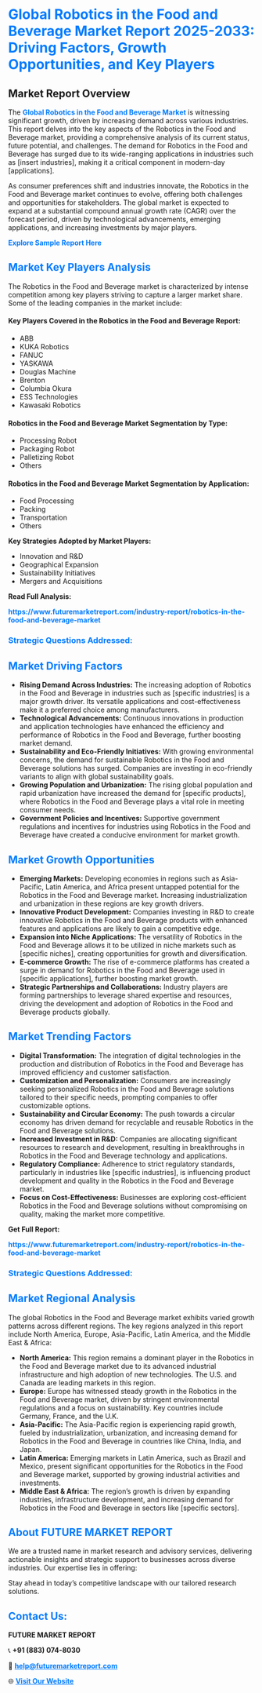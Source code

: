 <h1 style="color: #007BFF;">Global Robotics in the Food and Beverage Market Report 2025-2033: Driving Factors, Growth Opportunities, and Key Players</h1>

<section id="overview">
<h2>Market Report Overview</h2>
<p>The <a href="https://www.futuremarketreport.com/industry-report/robotics-in-the-food-and-beverage-market" style="color: #007BFF; text-decoration: none;"><strong>Global Robotics in the Food and Beverage Market</strong></a> is witnessing significant growth, driven by increasing demand across various industries. This report delves into the key aspects of the Robotics in the Food and Beverage market, providing a comprehensive analysis of its current status, future potential, and challenges. The demand for Robotics in the Food and Beverage has surged due to its wide-ranging applications in industries such as [insert industries], making it a critical component in modern-day [applications].</p>
<p>As consumer preferences shift and industries innovate, the Robotics in the Food and Beverage market continues to evolve, offering both challenges and opportunities for stakeholders. The global market is expected to expand at a substantial compound annual growth rate (CAGR) over the forecast period, driven by technological advancements, emerging applications, and increasing investments by major players.</p>
</section>

<section id="overview">
<p><a href="https://www.futuremarketreport.com/request-sample/reportId=103099" style="color: #007BFF; text-decoration: none;"><strong>Explore Sample Report Here</strong></a></p>
</section>

<section id="key-players">
<h2 style="color: #007BFF;">Market Key Players Analysis</h2>
<p>The Robotics in the Food and Beverage market is characterized by intense competition among key players striving to capture a larger market share. Some of the leading companies in the market include:</p>
<h4>Key Players Covered in the Robotics in the Food and Beverage Report:</h4>
<ul><li>ABB</li><li>KUKA Robotics</li><li>FANUC</li><li>YASKAWA</li><li>Douglas Machine</li><li>Brenton</li><li>Columbia Okura</li><li>ESS Technologies</li><li>Kawasaki Robotics</li></ul>
<h4>Robotics in the Food and Beverage Market Segmentation by Type:</h4>
<ul><li>Processing Robot</li><li>Packaging Robot</li><li>Palletizing Robot</li><li>Others</li></ul>

<h4>Robotics in the Food and Beverage Market Segmentation by Application:</h4>
<ul><li>Food Processing</li><li>Packing</li><li>Transportation</li><li>Others</li></ul>
<p><strong>Key Strategies Adopted by Market Players:</strong></p>
<ul>
<li>Innovation and R&D</li>
<li>Geographical Expansion</li>
<li>Sustainability Initiatives</li>
<li>Mergers and Acquisitions</li>
</ul>
</section>

<section>
<p><strong>Read Full Analysis: </strong></p><a href="https://www.futuremarketreport.com/industry-report/robotics-in-the-food-and-beverage-market" style="color: #007BFF; text-decoration: none;"><strong>https://www.futuremarketreport.com/industry-report/robotics-in-the-food-and-beverage-market</strong></a>
<h3 style="color: #007BFF;">Strategic Questions Addressed:</h3>
</section>

<section id="driving-factors">
<h2 style="color: #007BFF;">Market Driving Factors</h2>
<ul>
<li><strong>Rising Demand Across Industries:</strong> The increasing adoption of Robotics in the Food and Beverage in industries such as [specific industries] is a major growth driver. Its versatile applications and cost-effectiveness make it a preferred choice among manufacturers.</li>
<li><strong>Technological Advancements:</strong> Continuous innovations in production and application technologies have enhanced the efficiency and performance of Robotics in the Food and Beverage, further boosting market demand.</li>
<li><strong>Sustainability and Eco-Friendly Initiatives:</strong> With growing environmental concerns, the demand for sustainable Robotics in the Food and Beverage solutions has surged. Companies are investing in eco-friendly variants to align with global sustainability goals.</li>
<li><strong>Growing Population and Urbanization:</strong> The rising global population and rapid urbanization have increased the demand for [specific products], where Robotics in the Food and Beverage plays a vital role in meeting consumer needs.</li>
<li><strong>Government Policies and Incentives:</strong> Supportive government regulations and incentives for industries using Robotics in the Food and Beverage have created a conducive environment for market growth.</li>
</ul>
</section>

<section id="growth-opportunities">
<h2 style="color: #007BFF;">Market Growth Opportunities</h2>
<ul>
<li><strong>Emerging Markets:</strong> Developing economies in regions such as Asia-Pacific, Latin America, and Africa present untapped potential for the Robotics in the Food and Beverage market. Increasing industrialization and urbanization in these regions are key growth drivers.</li>
<li><strong>Innovative Product Development:</strong> Companies investing in R&D to create innovative Robotics in the Food and Beverage products with enhanced features and applications are likely to gain a competitive edge.</li>
<li><strong>Expansion into Niche Applications:</strong> The versatility of Robotics in the Food and Beverage allows it to be utilized in niche markets such as [specific niches], creating opportunities for growth and diversification.</li>
<li><strong>E-commerce Growth:</strong> The rise of e-commerce platforms has created a surge in demand for Robotics in the Food and Beverage used in [specific applications], further boosting market growth.</li>
<li><strong>Strategic Partnerships and Collaborations:</strong> Industry players are forming partnerships to leverage shared expertise and resources, driving the development and adoption of Robotics in the Food and Beverage products globally.</li>
</ul>
</section>

<section id="trending-factors">
<h2 style="color: #007BFF;">Market Trending Factors</h2>
<ul>
<li><strong>Digital Transformation:</strong> The integration of digital technologies in the production and distribution of Robotics in the Food and Beverage has improved efficiency and customer satisfaction.</li>
<li><strong>Customization and Personalization:</strong> Consumers are increasingly seeking personalized Robotics in the Food and Beverage solutions tailored to their specific needs, prompting companies to offer customizable options.</li>
<li><strong>Sustainability and Circular Economy:</strong> The push towards a circular economy has driven demand for recyclable and reusable Robotics in the Food and Beverage solutions.</li>
<li><strong>Increased Investment in R&D:</strong> Companies are allocating significant resources to research and development, resulting in breakthroughs in Robotics in the Food and Beverage technology and applications.</li>
<li><strong>Regulatory Compliance:</strong> Adherence to strict regulatory standards, particularly in industries like [specific industries], is influencing product development and quality in the Robotics in the Food and Beverage market.</li>
<li><strong>Focus on Cost-Effectiveness:</strong> Businesses are exploring cost-efficient Robotics in the Food and Beverage solutions without compromising on quality, making the market more competitive.</li>
</ul>
</section>

<section>
<p><strong>Get Full Report: </strong></p><a href="https://www.futuremarketreport.com/industry-report/robotics-in-the-food-and-beverage-market" style="color: #007BFF; text-decoration: none;"><strong>https://www.futuremarketreport.com/industry-report/robotics-in-the-food-and-beverage-market</strong></a>
<h3 style="color: #007BFF;">Strategic Questions Addressed:</h3>
</section>


<section id="regional-analysis">
<h2 style="color: #007BFF;">Market Regional Analysis</h2>
<p>The global Robotics in the Food and Beverage market exhibits varied growth patterns across different regions. The key regions analyzed in this report include North America, Europe, Asia-Pacific, Latin America, and the Middle East & Africa:</p>
<ul>
<li><strong>North America:</strong> This region remains a dominant player in the Robotics in the Food and Beverage market due to its advanced industrial infrastructure and high adoption of new technologies. The U.S. and Canada are leading markets in this region.</li>
<li><strong>Europe:</strong> Europe has witnessed steady growth in the Robotics in the Food and Beverage market, driven by stringent environmental regulations and a focus on sustainability. Key countries include Germany, France, and the U.K.</li>
<li><strong>Asia-Pacific:</strong> The Asia-Pacific region is experiencing rapid growth, fueled by industrialization, urbanization, and increasing demand for Robotics in the Food and Beverage in countries like China, India, and Japan.</li>
<li><strong>Latin America:</strong> Emerging markets in Latin America, such as Brazil and Mexico, present significant opportunities for the Robotics in the Food and Beverage market, supported by growing industrial activities and investments.</li>
<li><strong>Middle East & Africa:</strong> The region’s growth is driven by expanding industries, infrastructure development, and increasing demand for Robotics in the Food and Beverage in sectors like [specific sectors].</li>
</ul>
</section>

<footer>
<h2 style="color: #007BFF;">About FUTURE MARKET REPORT</h2>
<p>We are a trusted name in market research and advisory services, delivering actionable insights and strategic support to businesses across diverse industries. Our expertise lies in offering:</p>

<p>Stay ahead in today’s competitive landscape with our tailored research solutions.</p>

<h2 style="color: #007BFF;">Contact Us:</h2>
<p><strong>FUTURE MARKET REPORT</strong></p>
<p>📞 <strong>+91 (883) 074-8030</strong></p>
<p>📧 <strong><a href="mailto:help@futuremarketreport.com" style="color: #007BFF;">help@futuremarketreport.com</a></strong></p>
<p>🌐 <strong><a href="https://www.futuremarketreport.com/" style="color: #007BFF;">Visit Our Website</a></strong></p>
</footer>